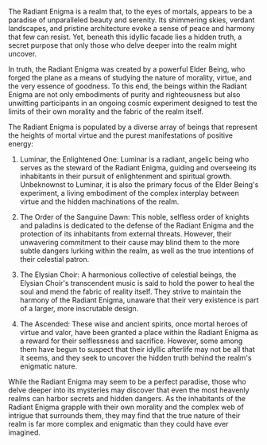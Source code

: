 The Radiant Enigma is a realm that, to the eyes of mortals, appears to be a paradise of unparalleled beauty and serenity. Its shimmering skies, verdant landscapes, and pristine architecture evoke a sense of peace and harmony that few can resist. Yet, beneath this idyllic facade lies a hidden truth, a secret purpose that only those who delve deeper into the realm might uncover.

In truth, the Radiant Enigma was created by a powerful Elder Being, who forged the plane as a means of studying the nature of morality, virtue, and the very essence of goodness. To this end, the beings within the Radiant Enigma are not only embodiments of purity and righteousness but also unwitting participants in an ongoing cosmic experiment designed to test the limits of their own morality and the fabric of the realm itself.

The Radiant Enigma is populated by a diverse array of beings that represent the heights of mortal virtue and the purest manifestations of positive energy:

1.  Luminar, the Enlightened One: Luminar is a radiant, angelic being who serves as the steward of the Radiant Enigma, guiding and overseeing its inhabitants in their pursuit of enlightenment and spiritual growth. Unbeknownst to Luminar, it is also the primary focus of the Elder Being's experiment, a living embodiment of the complex interplay between virtue and the hidden machinations of the realm.
    
2.  The Order of the Sanguine Dawn: This noble, selfless order of knights and paladins is dedicated to the defense of the Radiant Enigma and the protection of its inhabitants from external threats. However, their unwavering commitment to their cause may blind them to the more subtle dangers lurking within the realm, as well as the true intentions of their celestial patron.
    
3.  The Elysian Choir: A harmonious collective of celestial beings, the Elysian Choir's transcendent music is said to hold the power to heal the soul and mend the fabric of reality itself. They strive to maintain the harmony of the Radiant Enigma, unaware that their very existence is part of a larger, more inscrutable design.
    
4.  The Ascended: These wise and ancient spirits, once mortal heroes of virtue and valor, have been granted a place within the Radiant Enigma as a reward for their selflessness and sacrifice. However, some among them have begun to suspect that their idyllic afterlife may not be all that it seems, and they seek to uncover the hidden truth behind the realm's enigmatic nature.
    

While the Radiant Enigma may seem to be a perfect paradise, those who delve deeper into its mysteries may discover that even the most heavenly realms can harbor secrets and hidden dangers. As the inhabitants of the Radiant Enigma grapple with their own morality and the complex web of intrigue that surrounds them, they may find that the true nature of their realm is far more complex and enigmatic than they could have ever imagined.